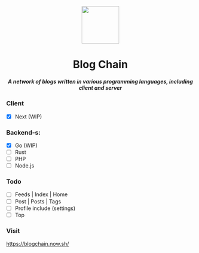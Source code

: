 <div align="center">
  <img width="100" height="100" src="https://github.com/zikwall/blogchain/blob/master/screenshots/bc_300.png">
  <h1>Blog Chain</h1>
  <h5>A network of blogs written in various programming languages, including client and server</h5>
</div>

### Client

- [x] Next (WIP)

### Backend-s:

- [x] Go (WIP)
- [ ] Rust
- [ ] PHP
- [ ] Node.js

### Todo

- [ ] Feeds | Index | Home
- [ ] Post | Posts | Tags
- [ ] Profile include (settings)
- [ ] Top

### Visit

https://blogchain.now.sh/
